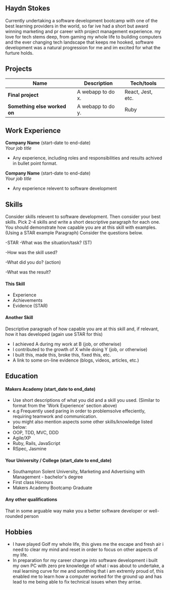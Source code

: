 ## Haydn Stokes

Currently undertaking a software development bootcamp with one of the best learning providers in the world, so far ive had a short but award winning marketing and pr career with project management experience. my love for tech stems deep, from gaming my whole life to building computers and the ever changing tech landscape that keeps me hooked, software development was a natural progression for me and im excited for what the furture holds.

## Projects

| Name                         | Description       | Tech/tools        |
| ---------------------------- | ----------------- | ----------------- |
| **Final project**            | A webapp to do x. | React, Jest, etc. |
| **Something else worked on** | A webapp to do y. | Ruby              |

## Work Experience

**Company Name** (start-date to end-date)  
_Your job title_

- Any experience, including roles and responsibilities and results achived in bullet point format.

**Company Name** (start-date to end-date)  
_Your job title_

- Any experience relevent to software development

## Skills

Consider skills relevent to software development. Then consider your best skills. Pick 2-4 skills and write a short descriptive paragraph for each one. You should demonstrate how capable you are at this skill with examples.
(Using a STAR example Paragraph) Consider the questions below.

-STAR
-What was the situation/task? (ST)

-How was the skill used?

-What did you do? (action)

-What was the result?


#### This Skill

- Experience
- Achievements
- Evidence (STAR)

#### Another Skill

Descriptive paragraph of how capable you are at this skill and, if relevant, how it has developed (again use STAR for this)

- I achieved A during my work at B (job, or otherwise)
- I contributed to the growth of X while doing Y (job, or otherwise)
- I built this, made this, broke this, fixed this, etc.
- A link to some on-line evidence (blogs, videos, articles, etc.)

## Education

#### Makers Academy (start_date to end_date)
- Use short descriptions of what you did and a skill you used. (Similar to format from the 'Work Experience' section above)
- e.g Frequently used paring in order to problemsolve effeciently, requiring teamwork and communication.
- you might also mention aspects some other skills/knowledge listed below: 
- OOP, TDD, MVC, DDD
- Agile/XP
- Ruby, Rails, JavaScript
- RSpec, Jasmine

#### Your University / College (start_date to end_date)

- Southampton Solent University, Marketing and Advertising with Management - bachelor's degree
- First class Honours
- Makers Academy Bootcamp Graduate

#### Any other qualifications

That in some arguable way make you a better software developer or well-rounded person

## Hobbies

- I have played Golf my whole life, this gives me the escape and fresh air i need to clear my mind and reset in order to focus on other aspects of my life.
- In preparation for my career change into software development i built my own PC with zero pre knowledge  of what i was about to undertake, a real learning curve for me and somthing that i am extremly proud of, this enabled me to learn how a computer worked for the ground up and has lead to me being able to fix technical issues when they arrise.
